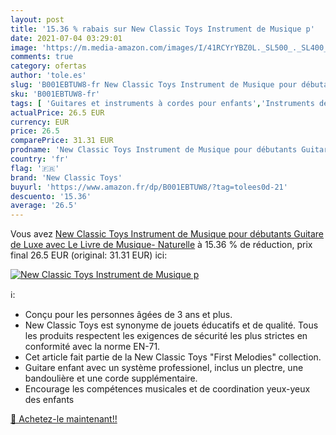 ```yaml
---
layout: post
title: '15.36 % rabais sur New Classic Toys Instrument de Musique p'
date: 2021-07-04 03:29:01
image: 'https://m.media-amazon.com/images/I/41RCYrYBZ0L._SL500_._SL400_.jpg'
comments: true
category: ofertas
author: 'tole.es'
slug: 'B001EBTUW8-fr New Classic Toys Instrument de Musique pour débutants...'
sku: 'B001EBTUW8-fr'
tags: [ 'Guitares et instruments à cordes pour enfants','Instruments de musique pour enfants','Jeux et Jouets','Jeux et jouets','new classic toys', ]
actualPrice: 26.5 EUR
currency: EUR
price: 26.5
comparePrice: 31.31 EUR
prodname: 'New Classic Toys Instrument de Musique pour débutants Guitare de Luxe avec Le Livre de Musique- Naturelle'
country: 'fr'
flag: '🇫🇷'
brand: 'New Classic Toys'
buyurl: 'https://www.amazon.fr/dp/B001EBTUW8/?tag=tolees0d-21'
descuento: '15.36'
average: '26.5'
---
```


Vous avez [New Classic Toys Instrument de Musique pour débutants Guitare de Luxe avec Le Livre de Musique- Naturelle](https://www.amazon.fr/dp/B001EBTUW8/?tag=tolees0d-21)  à  15.36 % de réduction, prix final  26.5 EUR (original: 31.31 EUR) ici:

[![New Classic Toys Instrument de Musique p](https://m.media-amazon.com/images/I/41RCYrYBZ0L._SL500_._SL400_.jpg)](https://www.amazon.fr/dp/B001EBTUW8/?tag=tolees0d-21)

ℹ️:

- Conçu pour les personnes âgées de 3 ans et plus.
- New Classic Toys est synonyme de jouets éducatifs et de qualité. Tous les produits respectent les exigences de sécurité les plus strictes en conformité avec la norme EN-71.
- Cet article fait partie de la New Classic Toys "First Melodies" collection.
- Guitare enfant avec un système professionel, inclus un plectre, une bandoulière et une corde supplémentaire.
- Encourage les compétences musicales et de coordination yeux-yeux des enfants

[🛒 Achetez-le maintenant!!](https://www.amazon.fr/dp/B001EBTUW8/?tag=tolees0d-21)
